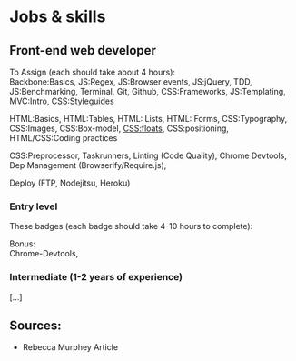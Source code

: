Jobs & skills
================

<!--  
@TODO:
- flesh this page out
- have 1-2 badges fleshed out
- send to Kevin again
-->

## Front-end web developer


To Assign (each should take about 4 hours):  
Backbone:Basics, JS:Regex, JS:Browser events, JS:jQuery, TDD, JS:Benchmarking, Terminal, Git, Github, CSS:Frameworks, JS:Templating, MVC:Intro, CSS:Styleguides

HTML:Basics, HTML:Tables, HTML: Lists, HTML: Forms, CSS:Typography, CSS:Images, CSS:Box-model, [CSS:floats](new_badges_uncategorized/css_floats.md), CSS:positioning,
HTML/CSS:Coding practices  

CSS:Preprocessor, Taskrunners, Linting (Code Quality), Chrome Devtools, Dep Management (Browserify/Require.js),

Deploy (FTP, Nodejitsu, Heroku)

### Entry level
<!-- (consider floating layout) -->
<!--
TODO:
- once we have a lot of these badges defined, we can also shuffle them back and forth
- Have an image icon which shows what section it's from (like in editor icons)
- combine some of the smaller badges so it adds up to the correct amount of hours

TODO:  
- [ ] Combine some of these smaller ones
- [ ] Should in-depth floats be more of an advnaced topic?
- [ ] Q: Does it make more sense to have intro for all these here, and then more in-depth in later levels?
- [ ] Add more for JS, Devtools, MVC, etc...

-->
These badges (each badge should take 4-10 hours to complete):  






Bonus:  
Chrome-Devtools,


### Intermediate (1-2 years of experience)
[...]

<!--
Badge Sources:
- http://www.shayhowe.com/web-design/intro-to-html-css/
-->

<!-- **Front-end engineer**  
An entry level front-end engineer should have these skills at a basic level.
- [HTML](skills/html.md)
- [CSS](skills/css.md)
- JS
- GIT
- Templating (server or client)
- Client-side MVC
- Soft skills? (time managmetn, conflict resolution?)

- Troubleshooting?
- Debugging -->

## Sources:
- Rebecca Murphey Article
